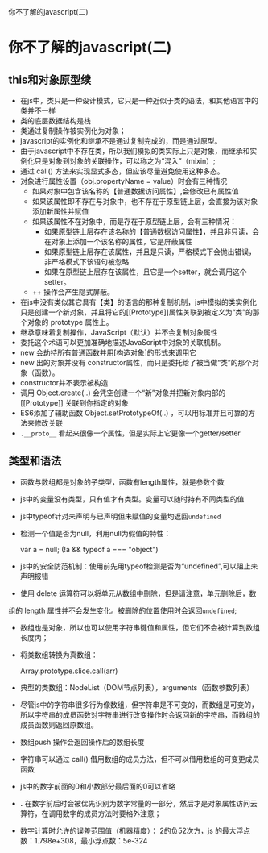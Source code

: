 你不了解的javascript(二)

# 你不了解的javascript(二)

## this和对象原型续

- 在js中，类只是一种设计模式，它只是一种近似于类的语法，和其他语言中的类并不一样
- 类的底层数据结构是栈
- 类通过复制操作被实例化为对象；
- javascript的实例化和继承不是通过复制完成的，而是通过原型。
- 由于javascript中不存在类，所以我们模拟的类实际上只是对象，而继承和实例化只是对象到对象的关联操作，可以称之为“混入”（mixin）;
- 通过 call() 方法来实现显式多态，但应该尽量避免使用这种多态。
- 对象进行属性设置（obj.propertyName = value）时会有三种情况
    - 如果对象中包含该名称的【普通数据访问属性】,会修改已有属性值
    - 如果该属性即不存在与对象中，也不存在于原型链上层，会直接为该对象添加新属性并赋值
    - 如果该属性不在对象中，而是存在于原型链上层，会有三种情况：
        - 如果原型链上层存在该名称的【普通数据访问属性】，并且非只读，会在对象上添加一个该名称的属性，它是屏蔽属性
        - 如果原型链上层存在该属性，并且是只读，严格模式下会抛出错误，非严格模式下该语句被忽略
        - 如果在原型链上层存在该属性，且它是一个setter，就会调用这个setter。
    - ++ 操作会产生隐式屏蔽。
- 在js中没有类似其它具有【类】的语言的那种复制机制，js中模拟的类实例化只是创建一个新对象，并且将它的[[Prototype]]属性关联到被定义为“类”的那个对象的 prototype 属性上。
- 继承意味着复制操作，JavaScript（默认）并不会复制对象属性
- 委托这个术语可以更加准确地描述JavaScript中对象的关联机制。
- new 会劫持所有普通函数并用[构造对象]的形式来调用它
- new 出的对象并没有 constructor属性，而只是委托给了被当做“类”的那个对象（函数）。
- constructor并不表示被构造
- 调用 Object.create(..) 会凭空创建一个“新”对象并把新对象内部的 [[Prototype]] 关联到你指定的对象
- ES6添加了辅助函数 Object.setPrototypeOf(..) ，可以用标准并且可靠的方法来修改关联
- `.__proto__` 看起来很像一个属性，但是实际上它更像一个getter/setter

## 类型和语法

- 函数与数组都是对象的子类型，函数有length属性，就是参数个数
- js中的变量没有类型，只有值才有类型。变量可以随时持有不同类型的值
- js中typeof针对未声明与已声明但未赋值的变量均返回`undefined`
- 检测一个值是否为null，利用null为假值的特性：

	var a = null;
	(!a && typeof a === "object")

- js中的安全防范机制：使用前先用typeof检测是否为“undefined”,可以阻止未声明报错
- 使用 delete 运算符可以将单元从数组中删除，但是请注意，单元删除后，数

组的 length 属性并不会发生变化。被删除的位置使用时会返回`undefined`;

- 数组也是对象，所以也可以使用字符串键值和属性，但它们不会被计算到数组长度内；
- 将类数组转换为真数组：

	Array.prototype.slice.call(arr)

- 典型的类数组：NodeList（DOM节点列表），arguments（函数参数列表）
- 尽管js中的字符串很多行为像数组，但字符串是不可变的，而数组是可变的，所以字符串的成员函数对字符串进行改变操作时会返回新的字符串，而数组的成员函数则返回原数组。
- 数组push 操作会返回操作后的数组长度
- 字符串可以通过 call() 借用数组的成员方法，但不可以借用数组的可变更成员函数
- js中的数字前面的0和小数部分最后面的0可以省略
- **.** 在数字前后时会被优先识别为数字常量的一部分，然后才是对象属性访问云算符，在调用数字的成员方法时要格外注意；
- 数字计算时允许的误差范围值（机器精度）： 2的负52次方，js 的最大浮点数：1.798e+308，最小浮点数：5e-324

